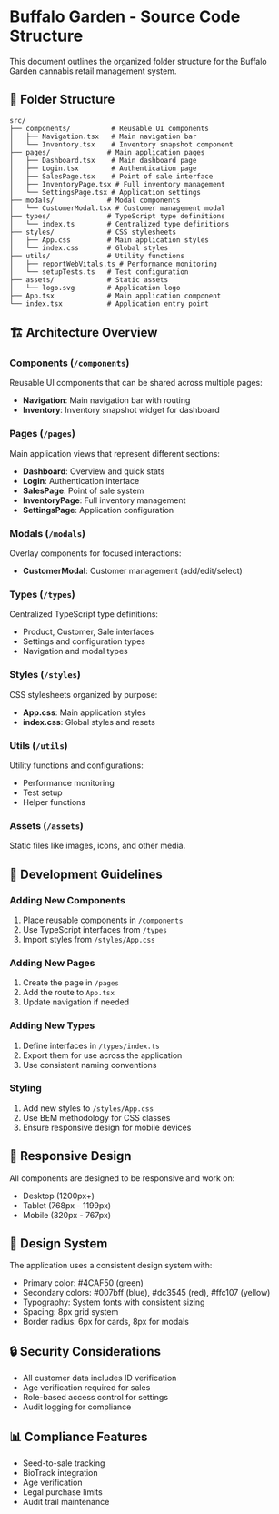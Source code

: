 # Buffalo Garden - Source Code Structure

This document outlines the organized folder structure for the Buffalo Garden cannabis retail management system.

## 📁 Folder Structure

```
src/
├── components/          # Reusable UI components
│   ├── Navigation.tsx   # Main navigation bar
│   └── Inventory.tsx    # Inventory snapshot component
├── pages/              # Main application pages
│   ├── Dashboard.tsx    # Main dashboard page
│   ├── Login.tsx        # Authentication page
│   ├── SalesPage.tsx    # Point of sale interface
│   ├── InventoryPage.tsx # Full inventory management
│   └── SettingsPage.tsx # Application settings
├── modals/             # Modal components
│   └── CustomerModal.tsx # Customer management modal
├── types/              # TypeScript type definitions
│   └── index.ts        # Centralized type definitions
├── styles/             # CSS stylesheets
│   ├── App.css         # Main application styles
│   └── index.css       # Global styles
├── utils/              # Utility functions
│   ├── reportWebVitals.ts # Performance monitoring
│   └── setupTests.ts   # Test configuration
├── assets/             # Static assets
│   └── logo.svg        # Application logo
├── App.tsx             # Main application component
└── index.tsx           # Application entry point
```

## 🏗️ Architecture Overview

### Components (`/components`)
Reusable UI components that can be shared across multiple pages:
- **Navigation**: Main navigation bar with routing
- **Inventory**: Inventory snapshot widget for dashboard

### Pages (`/pages`)
Main application views that represent different sections:
- **Dashboard**: Overview and quick stats
- **Login**: Authentication interface
- **SalesPage**: Point of sale system
- **InventoryPage**: Full inventory management
- **SettingsPage**: Application configuration

### Modals (`/modals`)
Overlay components for focused interactions:
- **CustomerModal**: Customer management (add/edit/select)

### Types (`/types`)
Centralized TypeScript type definitions:
- Product, Customer, Sale interfaces
- Settings and configuration types
- Navigation and modal types

### Styles (`/styles`)
CSS stylesheets organized by purpose:
- **App.css**: Main application styles
- **index.css**: Global styles and resets

### Utils (`/utils`)
Utility functions and configurations:
- Performance monitoring
- Test setup
- Helper functions

### Assets (`/assets`)
Static files like images, icons, and other media.

## 🔧 Development Guidelines

### Adding New Components
1. Place reusable components in `/components`
2. Use TypeScript interfaces from `/types`
3. Import styles from `/styles/App.css`

### Adding New Pages
1. Create the page in `/pages`
2. Add the route to `App.tsx`
3. Update navigation if needed

### Adding New Types
1. Define interfaces in `/types/index.ts`
2. Export them for use across the application
3. Use consistent naming conventions

### Styling
1. Add new styles to `/styles/App.css`
2. Use BEM methodology for CSS classes
3. Ensure responsive design for mobile devices

## 📱 Responsive Design
All components are designed to be responsive and work on:
- Desktop (1200px+)
- Tablet (768px - 1199px)
- Mobile (320px - 767px)

## 🎨 Design System
The application uses a consistent design system with:
- Primary color: #4CAF50 (green)
- Secondary colors: #007bff (blue), #dc3545 (red), #ffc107 (yellow)
- Typography: System fonts with consistent sizing
- Spacing: 8px grid system
- Border radius: 6px for cards, 8px for modals

## 🔒 Security Considerations
- All customer data includes ID verification
- Age verification required for sales
- Role-based access control for settings
- Audit logging for compliance

## 📊 Compliance Features
- Seed-to-sale tracking
- BioTrack integration
- Age verification
- Legal purchase limits
- Audit trail maintenance 